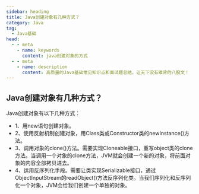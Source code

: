```yaml
---
sidebar: heading
title: Java创建对象有几种方式？
category: Java
tag:
  - Java基础
head:
  - - meta
    - name: keywords
      content: java创建对象的方式
  - - meta
    - name: description
      content: 高质量的Java基础常见知识点和面试题总结，让天下没有难背的八股文！
---
```


##  Java创建对象有几种方式？

Java创建对象有以下几种方式：

- 1、用new语句创建对象。
- 2、使用反射机制创建对象，用Class类或Constructor类的newInstance()方法。
- 3、调用对象的clone()方法。需要实现Cloneable接口，重写object类的clone方法。当调用一个对象的clone方法，JVM就会创建一个新的对象，将前面对象的内容全部拷贝进去。
- 4、运用反序列化手段。需要让类实现Serializable接口，通过ObjectInputStream的readObject()方法反序列化类。当我们序列化和反序列化一个对象，JVM会给我们创建一个单独的对象。

